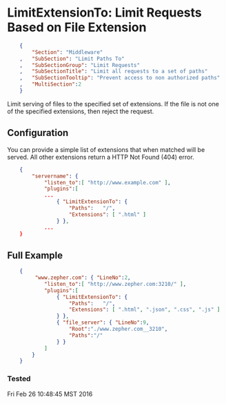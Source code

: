 LimitExtensionTo: Limit Requests Based on File Extension
========================================================
``` JSON
	{
		"Section": "Middleware"
	,	"SubSection": "Limit Paths To"
	,	"SubSectionGroup": "Limit Requests"
	,	"SubSectionTitle": "Limit all requests to a set of paths"
	,	"SubSectionTooltip": "Prevent access to non authorized paths"
	, 	"MultiSection":2
	}
```

Limit serving of files to the specified set of extensions.  If the file is not one of the specified
extensions, then reject the request.

Configuration
-------------

You can provide a simple list of extensions that when matched will be served. 
All other extensions return a HTTP Not Found (404) error.

``` JSON
	{
		"servername": { 
			"listen_to":[ "http://www.example.com" ],
			"plugins":[
			...
				{ "LimitExtensionTo": { 
					"Paths":   "/",
					"Extensions": [ ".html" ]
				} },
			...
	}
``` 

Full Example
------------

``` JSON
	{
		 "www.zepher.com": { "LineNo":2,
			"listen_to":[ "http://www.zepher.com:3210/" ],
			"plugins":[
				{ "LimitExtensionTo": { 
					"Paths":   "/",
					"Extensions": [ ".html", ".json", ".css", ".js" ]
				} },
				{ "file_server": { "LineNo":9,
					"Root":"./www.zepher.com__3210",
					"Paths":"/"
				} }
			]
		}
	}
``` 


### Tested

Fri Feb 26 10:48:45 MST 2016


